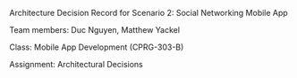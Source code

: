 Architecture Decision Record for Scenario 2: Social Networking Mobile App

Team members: Duc Nguyen, Matthew Yackel

Class: Mobile App Development (CPRG-303-B) 

Assignment: Architectural Decisions 
